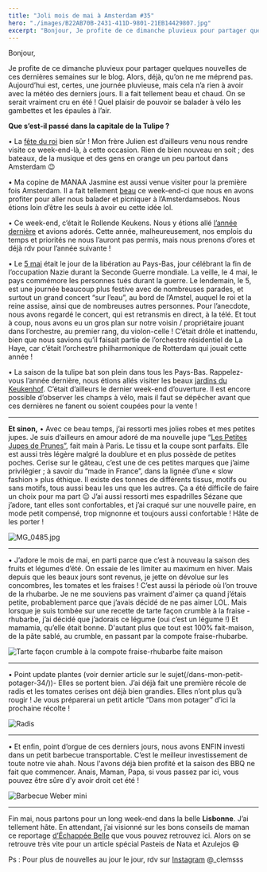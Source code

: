 ```yaml
---
title: "Joli mois de mai à Amsterdam #35"
hero: "./images/B22AB70B-2431-411D-9801-21EB14429807.jpg"
excerpt: "Bonjour, Je profite de ce dimanche pluvieux pour partager quelques nouvelles de ces dernières semaines sur le blog. Alors, déjà, qu’on ne me méprend pas. Aujourd’hui est, certes, une journée pluvieuse, mais cela n’a rien à avoir avec la météo des derniers jours. Il a fait tellement beau et chaud. On se serait vraiment cru"
---
```

Bonjour,

Je profite de ce dimanche pluvieux pour partager quelques nouvelles de ces dernières semaines sur le blog. Alors, déjà, qu’on ne me méprend pas. Aujourd’hui est, certes, une journée pluvieuse, mais cela n’a rien à avoir avec la météo des derniers jours. Il a fait tellement beau et chaud. On se serait vraiment cru en été ! Quel plaisir de pouvoir se balader à vélo les gambettes et les épaules à l’air.

**Que s’est-il passé dans la capitale de la Tulipe ?**

• La [fête du roi](https://www.iamsterdam.com/fr/see-and-do/whats-on/major-events-and-celebrations/le-jour-du-roi) bien sûr ! Mon frère Julien est d’ailleurs venu nous rendre visite ce week-end-là, à cette occasion. Rien de bien nouveau en soit ; des bateaux, de la musique et des gens en orange un peu partout dans Amsterdam 😉

• Ma copine de MANAA Jasmine est aussi venue visiter pour la première fois Amsterdam. Il a fait tellement [beau](https://www.instagram.com/p/BicxriHAvoN/?taken-by=_clemsss) ce week-end-ci que nous en avons profiter pour aller nous balader et picniquer à l’Amsterdamsebos. Nous étions loin d’être les seuls à avoir eu cette idée lol.

• Ce week-end, c’était le Rollende Keukens. Nous y étions allé [l’année dernière](/foodtruck-festival/) et avions adorés. Cette année, malheureusement, nos emplois du temps et priorités ne nous l’auront pas permis, mais nous prenons d’ores et déjà rdv pour l’année suivante !

• Le [5 mai](https://www.iamsterdam.com/fr/see-and-do/whats-on/major-events-and-celebrations/remembrance-liberation-day-amsterdam) était le jour de la libération au Pays-Bas, jour célébrant la fin de l’occupation Nazie durant la Seconde Guerre mondiale. La veille, le 4 mai, le pays commémore les personnes tués durant la guerre. Le lendemain, le 5, est une journée beaucoup plus festive avec de nombreuses parades, et surtout un grand concert “sur l’eau”, au bord de l’Amstel, auquel le roi et la reine assise, ainsi que de nombreuses autres personnes. Pour l’anecdote, nous avons regardé le concert, qui est retransmis en direct, à la télé. Et tout à coup, nous avons eu un gros plan sur notre voisin / propriétaire jouant dans l’orchestre, au premier rang, du violon-celle ! C’était drôle et inattendu, bien que nous savions qu’il faisait partie de l’orchestre résidentiel de La Haye, car c’était l’orchestre philharmonique de Rotterdam qui jouait cette année !

• La saison de la tulipe bat son plein dans tous les Pays-Bas. Rappelez-vous l’année dernière, nous étions allés visiter les beaux [jardins du Keukenhof](/one-week-amsterdam/). C’était d’ailleurs le dernier week-end d’ouverture. Il est encore possible d’observer les champs à vélo, mais il faut se dépêcher avant que ces dernières ne fanent ou soient coupées pour la vente !

---

**Et sinon,**
• Avec ce beau temps, j’ai ressorti mes jolies robes et mes petites jupes. Je suis d’ailleurs en amour adoré de ma nouvelle jupe “[Les Petites Jupes de Prunes”](http://lespetitesjupesdeprune.com/), fait main à Paris. Le tissu et la coupe sont parfaits. Elle est aussi très légère malgré la doublure et en plus possède de petites poches. Cerise sur le gâteau, c’est une de ces petites marques que j’aime privilégier ; à savoir du “made in France”, dans la lignée d’une « slow fashion » plus éthique. Il existe des tonnes de différents tissus, motifs ou sans motifs, tous aussi beau les uns que les autres. Ça a été difficile de faire un choix pour ma part 😉 J’ai aussi ressorti mes espadrilles Sézane que j’adore, tant elles sont confortables, et j’ai craqué sur une nouvelle paire, en mode petit compensé, trop mignonne et toujours aussi confortable ! Hâte de les porter !

<img alt="MG_0485.jpg" src="./images/MG_0485.jpg">

---

• J’adore le mois de mai, en parti parce que c’est à nouveau la saison des fruits et légumes d’été. On essaie de les limiter au maximum en hiver. Mais depuis que les beaux jours sont revenus, je jette on dévolue sur les concombres, les tomates et les fraises ! C’est aussi la période où l’on trouve de la rhubarbe. Je ne me souviens pas vraiment d'aimer ça quand j’étais petite, probablement parce que j’avais décidé de ne pas aimer LOL. Mais lorsque je suis tombée sur une recette de tarte façon crumble à la fraise - rhubarbe, j’ai décidé que j’adorais ce légume (oui c’est un légume !) Et mamamia, qu’elle était bonne. D'autant plus que tout est 100% fait-maison, de la pâte sablé, au crumble, en passant par la compote fraise-rhubarbe.

<img alt="Tarte façon crumble à la compote fraise-rhubarbe faite maison" src="./images/MG_0491.jpg">

---

• Point update plantes (voir dernier article sur le sujet(/dans-mon-petit-potager-34/))- Elles se portent bien. J’ai déjà fait une première récole de radis et les tomates cerises ont déjà bien grandies. Elles n’ont plus qu’à rougir ! Je vous préparerai un petit article “Dans mon potager” d’ici la prochaine récolte !

<img alt="Radis" src="./images/MG_0503.jpg">

---

• Et enfin, point d’orgue de ces derniers jours, nous avons ENFIN investi dans un petit barbecue transportable. C’est le meilleur investissement de toute notre vie ahah. Nous l'avons déjà bien profité et la saison des BBQ ne fait que commencer. Anais, Maman, Papa, si vous passez par ici, vous pouvez être sûre d’y avoir droit cet été !

<img alt="Barbecue Weber mini" src="./images/MG_0472.jpg">

---

Fin mai, nous partons pour un long week-end dans la belle **Lisbonne**. J’ai tellement hâte. En attendant, j’ai visionné sur les bons conseils de maman ce reportage [d’Échappée Belle](https://www.youtube.com/watch?v=ohEPW6ZO5Hw) que vous pouvez retrouvez ici. Alors on se retrouve très vite pour un article spécial Pasteis de Nata et Azulejos 😄

Ps : Pour plus de nouvelles au jour le jour, rdv sur [Instagram](https://www.instagram.com/_clemsss/) @_clemsss
